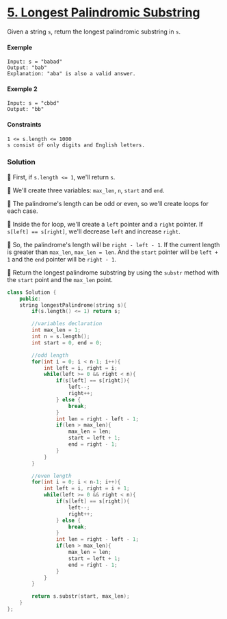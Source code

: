 # [5. Longest Palindromic Substring](https://leetcode.com/problems/longest-palindromic-substring/)

Given a string `s`, return the longest palindromic substring in `s`.

#### Exemple

```
Input: s = "babad"
Output: "bab"
Explanation: "aba" is also a valid answer.
```

#### Exemple 2

```
Input: s = "cbbd"
Output: "bb"
```

#### Constraints

```
1 <= s.length <= 1000
s consist of only digits and English letters.
```

### Solution

📌 First, if `s.length <= 1`, we'll return `s`.

📌 We'll create three variables: `max_len`, `n`, `start` and `end`.

📌 The palindrome's length can be odd or even, so we'll create loops for each case.

📌 Inside the for loop, we'll create a `left` pointer and a `right` pointer. If `s[left] == s[right]`, we'll decrease `left` and increase `right`.

📌 So, the palindrome's length will be `right - left - 1`. If the current length is greater than `max_len`, `max_len = len`. And the `start` pointer will be `left + 1` and the `end` pointer will be `right - 1`.

📌 Return the longest palindrome substring by using the `substr` method with the `start` point and the `max_len` point.

```cpp
class Solution {
    public:
    string longestPalindrome(string s){
        if(s.length() <= 1) return s;

        //variables declaration
        int max_len = 1;
        int n = s.length();
        int start = 0, end = 0;

        //odd length
        for(int i = 0; i < n-1; i++){
            int left = i, right = i;
            while(left >= 0 && right < n){
                if(s[left] == s[right]){
                    left--;
                    right++;
                } else {
                    break;
                }
                int len = right - left - 1;
                if(len > max_len){
                    max_len = len;
                    start = left + 1;
                    end = right - 1;
                }
            }
        }

        //even length
        for(int i = 0; i < n-1; i++){
            int left = i, right = i + 1;
            while(left >= 0 && right < n){
                if(s[left] == s[right]){
                    left--;
                    right++;
                } else {
                    break;
                }
                int len = right - left - 1;
                if(len > max_len){
                    max_len = len;
                    start = left + 1;
                    end = right - 1;
                }
            }
        }

        return s.substr(start, max_len);
    }
};
```
